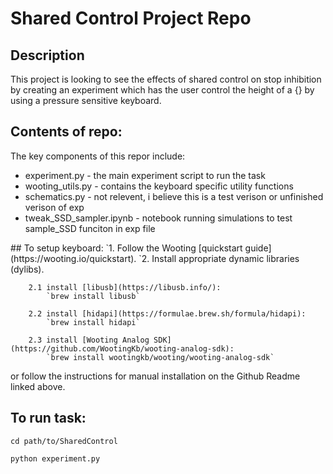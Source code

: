 # Shared Control Project Repo

## Description
This project is looking to see the effects of shared control on stop inhibition by creating an experiment 
which has the user control the height of a {} by using a pressure sensitive keyboard.

## Contents of repo:
The key components of this repor include:
<ul>
    <li>experiment.py - the main experiment script to run the task</li>
    <li>wooting_utils.py - contains the keyboard specific utility functions</li>
    <li>schematics.py - not relevent, i believe this is a test verison or unfinished verison of exp</li>
    <li>tweak_SSD_sampler.ipynb - notebook running simulations to test sample_SSD funciton in exp file</li>
</ul>
## To setup keyboard:
    `1. Follow the Wooting [quickstart guide](https://wooting.io/quickstart).
    `2. Install appropriate dynamic libraries (dylibs). 
    
        2.1 install [libusb](https://libusb.info/):
            `brew install libusb` 

        2.2 install [hidapi](https://formulae.brew.sh/formula/hidapi):
            `brew install hidapi` 
    
        2.3 install [Wooting Analog SDK](https://github.com/WootingKb/wooting-analog-sdk):
            `brew install wootingkb/wooting/wooting-analog-sdk`
or follow the instructions for manual installation on the Github Readme linked above.


## To run task:
`cd path/to/SharedControl`

`python experiment.py`
